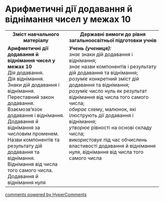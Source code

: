 # Арифметичні дії додавання й віднімання чисел у межах 10
<table>
  <tr>
    <td width="40%" align="center"><b>Зміст навчального матеріалу<b></td>
    <td width="60%" align="center"><b>Державні вимоги до рівня загальноосвітньої підготовки учнів</b></td>
  </tr>
  <tr>
    <td width="40%" style="vertical-align:top !important;"><b>Арифметичні дії додавання й віднімання чисел у межах 10</b><br>
Дія додавання.<br>
Дія віднімання.<br>
Знаки дій додавання і віднімання.<br> 
Переставний закон додавання.<br> 
Взаємозв’язок додавання і віднімання.<br>
Додавання й віднімання за числовим променем.<br>
Назви компонентів та результату дій додавання та віднімання.<br>
Віднімання від числа того самого числа.<br>
Додавання й віднімання нуля<br></td>
    <td width="60%" style="vertical-align:top !important;"><i><b>Учень (учениця):</b></i><br>
<i>знає</i> знаки дій додавання і віднімання;<br>
<i>знає</i> назви компонентів і результату дій додавання та віднімання;<br> 
<i>розуміє</i> конкретний зміст дій додавання та віднімання;<br>
<i>розуміє</i> число нуль як результат віднімання від числа того самого числа;<br>
<i>обирає</i> схему, малюнок, які ілюструють дії додавання і віднімання;<br>
<i>утворює</i> рівності на основі складу числа;<br>
<i>використовує</i> під час обчислень властивості додавання й віднімання нуля, віднімання від числа того самого числа<br></td>
  </tr>
</table>

<div id="hypercomments_widget"></div>
<a href="http://hypercomments.com" class="hc-link" title="comments widget">comments powered by HyperComments</a>